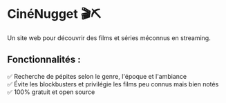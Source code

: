 # CinéNugget 🎬⛏️  
Un site web pour découvrir des films et séries méconnus en streaming.

## Fonctionnalités :
✅ Recherche de pépites selon le genre, l'époque et l'ambiance  
✅ Évite les blockbusters et privilégie les films peu connus mais bien notés  
✅ 100% gratuit et open source  
